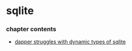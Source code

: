 ﻿
# sqlite
### chapter contents
 
* [dapper struggles with dynamic types of sqlite](dapper_struggles_with_dynamic_types_of_sqlite.md)
